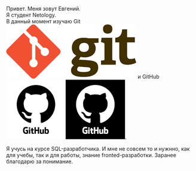 Привет. Меня зовут Евгений.  
Я студент Netology.  
В данный момент изучаю Git ![ss](img/GIT.png)  и GitHub ![github](img/GITHub.png).



Я учусь на курсе SQL-разработчика. И мне не совсем то и нужнно, как для учебы, так и для работы, знание fronted-разработки.
Заранее благодарю за понимание.